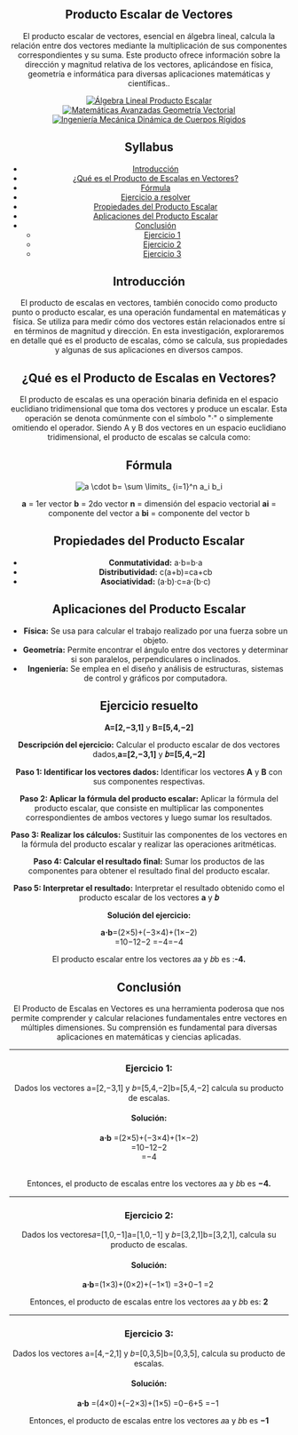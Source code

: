 <p align="center">
    <h2 align="center">Producto Escalar de Vectores
    </h2>
</p>

<div align="center">
    <p align="center">El producto escalar de vectores, esencial en álgebra lineal, calcula la relación entre dos vectores mediante la multiplicación de sus componentes correspondientes y su suma. Este producto ofrece información sobre la dirección y magnitud relativa de los vectores, aplicándose en física, geometría e informática para diversas aplicaciones matemáticas y científicas..</p>
    

</p>
<div>
    <p align="center">
        <a href="#">
            <img src="https://img.shields.io/badge/Álgebra%20Lineal-Producto%20Escalar-yellow?style=for-the-badge&logo=mathworks" alt="Álgebra Lineal Producto Escalar">
        </a>
        <a href="#">
            <img src="https://img.shields.io/badge/Matemáticas%20Avanzadas-Geometría%20Vectorial-green?style=for-the-badge&logo=mathworks" alt="Matemáticas Avanzadas Geometría Vectorial">
        </a>
        <a href="#">
            <img src="https://img.shields.io/badge/Ingeniería%20Mecánica-Dinámica%20de%20Cuerpos%20Rígidos-blue?style=for-the-badge&logo=autodesk" alt="Ingeniería Mecánica Dinámica de Cuerpos Rígidos">
        </a>
    
 
</div>

## Syllabus 

- [Introducción](#introducción)
- [¿Qué es el Producto de Escalas en Vectores?](#qué-es-el-producto-de-escalas-en-vectores)
- [Fórmula](#fórmula)
- [Ejercicio a resolver](#ejercicio-a-resolver)
- [Propiedades del Producto Escalar](#propiedades-del-producto-escalar)
- [Aplicaciones del Producto Escalar](#aplicaciones-del-producto-escalar)
- [Conclusión](#conclusión)
	- [Ejercicio 1](#ejercicio-1)
	- [Ejercicio 2](#ejercicio-2)
	- [Ejercicio 3](#ejercicio-3)


## Introducción
El producto de escalas en vectores, también conocido como producto punto o producto escalar, es una operación fundamental en matemáticas y física. Se utiliza para medir cómo dos vectores están relacionados entre sí en términos de magnitud y dirección. En esta investigación, exploraremos en detalle qué es el producto de escalas, cómo se calcula, sus propiedades y algunas de sus aplicaciones en diversos campos.

## ¿Qué es el Producto de Escalas en Vectores?

El producto de escalas es una operación binaria definida en el espacio euclidiano tridimensional que toma dos vectores y produce un escalar. Esta operación se denota comúnmente con el símbolo "·" o simplemente omitiendo el operador. Siendo A y B dos vectores en un espacio euclidiano tridimensional, el producto de escalas se calcula como:



## Fórmula


![a \cdot b= \sum \limits_ {i=1}^n a_i b_i](https://www.gstatic.com/education/formulas2/553212783/en/dot_product.svg)

**a**	=	1er vector
**b**	=	2do vector
**n**	=	dimensión del espacio vectorial
**ai**	=	componente del vector a
**bi**	=	componente del vector b


## Propiedades del Producto Escalar

-   **Conmutatividad:** a⋅b=b⋅a
-   **Distributividad:** c(a+b)=ca+cb
-   **Asociatividad:** (a⋅b)⋅c=a⋅(b⋅c)

## Aplicaciones del Producto Escalar

-   **Física:** Se usa para calcular el trabajo realizado por una fuerza sobre un objeto.
-   **Geometría:** Permite encontrar el ángulo entre dos vectores y determinar si son paralelos, perpendiculares o inclinados.
-   **Ingeniería:** Se emplea en el diseño y análisis de estructuras, sistemas de control y gráficos por computadora.

## Ejercicio resuelto

**A=[2,−3,1]** y **B=[5,4,−2]** 


**Descripción del ejercicio:**
Calcular el producto escalar de dos vectores dados,**a=[2,−3,1]** y **𝑏=[5,4,−2]**

**Paso 1: Identificar los vectores dados:**
Identificar los vectores **A** y **B** con sus componentes respectivas.

**Paso 2: Aplicar la fórmula del producto escalar:**
Aplicar la fórmula del producto escalar, que consiste en multiplicar las componentes correspondientes de ambos vectores y luego sumar los resultados.

**Paso 3: Realizar los cálculos:**
Sustituir las componentes de los vectores en la fórmula del producto escalar y realizar las operaciones aritméticas.

**Paso 4: Calcular el resultado final:**
Sumar los productos de las componentes para obtener el resultado final del producto escalar.

**Paso 5: Interpretar el resultado:**
Interpretar el resultado obtenido como el producto escalar de los vectores **a** y **𝑏**

**Solución del ejercicio:**

**a⋅b**=(2×5)+(−3×4)+(1×−2)  
=10−12−2
 =−4=−4


El producto escalar entre los vectores 𝑎a y 𝑏b es :**-4.**


## Conclusión
El Producto de Escalas en Vectores es una herramienta poderosa que nos permite comprender y calcular relaciones fundamentales entre vectores en múltiples dimensiones. Su comprensión es fundamental para diversas aplicaciones en matemáticas y ciencias aplicadas.


----

### Ejercicio 1:

Dados los vectores a=[2,−3,1] y 𝑏=[5,4,−2]b=[5,4,−2] calcula su producto de escalas.


#### Solución:

**a⋅b** =(2×5)+(−3×4)+(1×−2)  
=10−12−2  
=−4  
​

Entonces, el producto de escalas entre los vectores 𝑎a y 𝑏b es **−4.**

----

### Ejercicio 2:

Dados los vectores𝑎=[1,0,−1]a=[1,0,−1] y 𝑏=[3,2,1]b=[3,2,1], calcula su producto de escalas.

#### Solución:

**a⋅b**=(1×3)+(0×2)+(−1×1)
=3+0−1
=2​
​

Entonces, el producto de escalas entre los vectores 𝑎a y 𝑏b es: **2**


---

### Ejercicio 3:

Dados los vectores a=[4,−2,1] y 𝑏=[0,3,5]b=[0,3,5], calcula su producto de escalas.

#### Solución:

**a⋅b** =(4×0)+(−2×3)+(1×5)
=0−6+5
=−1​
​

Entonces, el producto de escalas entre los vectores 𝑎a y 𝑏b es **−1**


